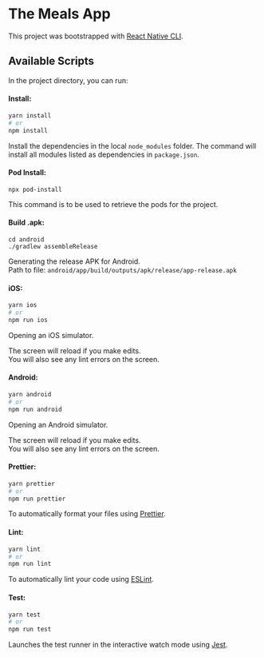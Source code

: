 # The Meals App

This project was bootstrapped with [React Native CLI](https://reactnative.dev/docs/environment-setup). <br />

## Available Scripts

In the project directory, you can run:

#### Install:

```bash
yarn install
# or
npm install
```

Install the dependencies in the local `node_modules` folder. The command will install all modules listed as dependencies in `package.json`.

#### Pod Install:

```
npx pod-install
```

This command is to be used to retrieve the pods for the project.

#### Build .apk:

```
cd android
./gradlew assembleRelease
```

Generating the release APK for Android.<br />
Path to file: `android/app/build/outputs/apk/release/app-release.apk`

#### iOS:

```bash
yarn ios
# or
npm run ios
```

Opening an iOS simulator.

The screen will reload if you make edits.<br />
You will also see any lint errors on the screen.

#### Android:

```bash
yarn android
# or
npm run android
```

Opening an Android simulator.

The screen will reload if you make edits.<br />
You will also see any lint errors on the screen.

#### Prettier:

```bash
yarn prettier
# or
npm run prettier
```

To automatically format your files using [Prettier](https://prettier.io/).

#### Lint:

```bash
yarn lint
# or
npm run lint
```

To automatically lint your code using [ESLint](https://eslint.org).

#### Test:

```bash
yarn test
# or
npm run test
```

Launches the test runner in the interactive watch mode using [Jest](https://jestjs.io).
